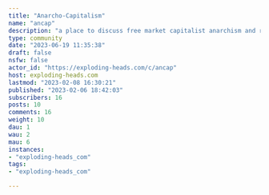 ```yaml
---
title: "Anarcho-Capitalism" 
name: "ancap"
description: "a place to discuss free market capitalist anarchism and related topics, and share things that would be of interest to Anarcho-Capitalists."
type: community
date: "2023-06-19 11:35:38"
draft: false
nsfw: false
actor_id: "https://exploding-heads.com/c/ancap"
host: exploding-heads.com
lastmod: "2023-02-08 16:30:21"
published: "2023-02-06 18:42:03"
subscribers: 16
posts: 10
comments: 16
weight: 10
dau: 1
wau: 2
mau: 6
instances:
- "exploding-heads_com"
tags: 
- "exploding-heads_com"

---
```

